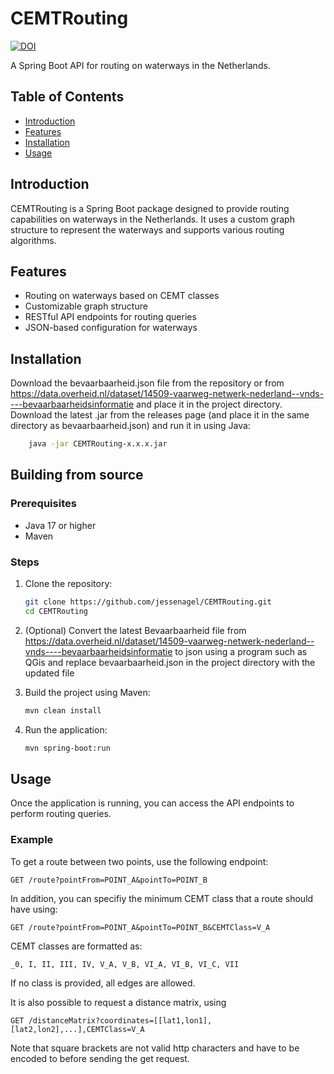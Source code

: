 # CEMTRouting


[![DOI](https://zenodo.org/badge/905143228.svg)](https://doi.org/10.5281/zenodo.15114238)


A Spring Boot API for routing on waterways in the Netherlands.

## Table of Contents

- [Introduction](#introduction)
- [Features](#features)
- [Installation](#installation)
- [Usage](#usage)
## Introduction

CEMTRouting is a Spring Boot package designed to provide routing capabilities on waterways in the Netherlands. It uses a custom graph structure to represent the waterways and supports various routing algorithms.

## Features

- Routing on waterways based on CEMT classes
- Customizable graph structure
- RESTful API endpoints for routing queries
- JSON-based configuration for waterways


## Installation
Download the bevaarbaarheid.json file from the repository or from https://data.overheid.nl/dataset/14509-vaarweg-netwerk-nederland--vnds----bevaarbaarheidsinformatie and place it in the project directory.
Download the latest .jar from the releases page (and place it in the same directory as bevaarbaarheid.json) and run it in using Java:
```sh
    java -jar CEMTRouting-x.x.x.jar
```

## Building from source

### Prerequisites

- Java 17 or higher
- Maven

### Steps

1. Clone the repository:
    ```sh
    git clone https://github.com/jessenagel/CEMTRouting.git
    cd CEMTRouting
    ```

2. (Optional) Convert the latest Bevaarbaarheid file from https://data.overheid.nl/dataset/14509-vaarweg-netwerk-nederland--vnds----bevaarbaarheidsinformatie to json using a program such as QGis and replace bevaarbaarheid.json in the project directory with the updated file

3. Build the project using Maven:
    ```sh
    mvn clean install
    ```
 
4. Run the application:
    ```sh
    mvn spring-boot:run
    ```

## Usage

Once the application is running, you can access the API endpoints to perform routing queries.

### Example

To get a route between two points, use the following endpoint:
```
GET /route?pointFrom=POINT_A&pointTo=POINT_B
```
In addition, you can specifiy the minimum CEMT class that a route should have using:
```
GET /route?pointFrom=POINT_A&pointTo=POINT_B&CEMTClass=V_A
```
CEMT classes are formatted as:
```
_0, I, II, III, IV, V_A, V_B, VI_A, VI_B, VI_C, VII
```
If no class is provided, all edges are allowed.

It is also possible to request a distance matrix, using

```
GET /distanceMatrix?coordinates=[[lat1,lon1],[lat2,lon2],...],CEMTClass=V_A
```

Note that square brackets are not valid http characters and have to be encoded to before sending the get request.
